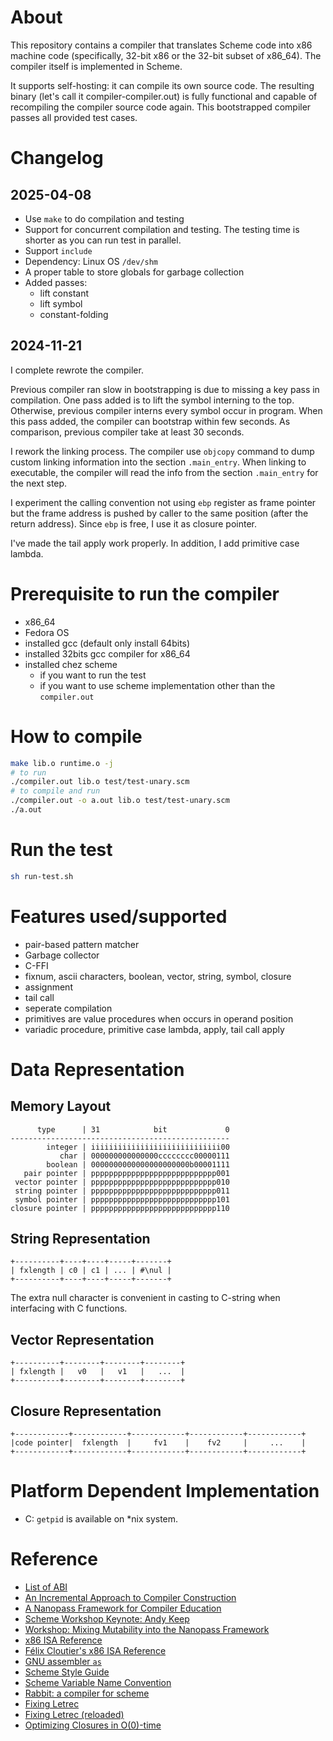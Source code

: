 # About
This repository contains a compiler that translates Scheme code into x86 machine code
(specifically, 32-bit x86 or the 32-bit subset of x86_64).
The compiler itself is implemented in Scheme.

It supports self-hosting: it can compile its own source code.
The resulting binary (let's call it compiler-compiler.out) is fully functional and capable of recompiling the compiler source code again.
This bootstrapped compiler passes all provided test cases.

# Changelog
## 2025-04-08
- Use `make` to do compilation and testing
- Support for concurrent compilation and testing.
  The testing time is shorter as you can run test in parallel.
- Support `include`
- Dependency: Linux OS `/dev/shm`
- A proper table to store globals for garbage collection
- Added passes:
    - lift constant
    - lift symbol
    - constant-folding

## 2024-11-21
I complete rewrote the compiler.

Previous compiler ran slow in bootstrapping is due to missing a key pass in compilation.
One pass added is to lift the symbol interning to the top.
Otherwise, previous compiler interns every symbol occur in program.
When this pass added, the compiler can bootstrap within few seconds.
As comparison, previous compiler take at least 30 seconds.

I rework the linking process. The compiler use `objcopy` command to dump custom linking information into the section `.main_entry`.
When linking to executable, the compiler will read the info from the section `.main_entry` for the next step.

I experiment the calling convention not using `ebp` register as frame pointer
but the frame address is pushed by caller to the same position (after the return address).
Since `ebp` is free, I use it as closure pointer.

I've made the tail apply work properly. In addition, I add primitive case lambda.

# Prerequisite to run the compiler
- x86_64
- Fedora OS
- installed gcc (default only install 64bits)
- installed 32bits gcc compiler for x86_64
- installed chez scheme
  - if you want to run the test
  - if you want to use scheme implementation other than the `compiler.out`

# How to compile
```bash
make lib.o runtime.o -j
# to run
./compiler.out lib.o test/test-unary.scm
# to compile and run
./compiler.out -o a.out lib.o test/test-unary.scm
./a.out
```

# Run the test

```bash
sh run-test.sh
```

# Features used/supported
- pair-based pattern matcher
- Garbage collector
- C-FFI
- fixnum, ascii characters, boolean, vector, string, symbol, closure
- assignment
- tail call
- seperate compilation
- primitives are value procedures when occurs in operand position
- variadic procedure, primitive case lambda, apply, tail call apply

# Data Representation
## Memory Layout
```
      type      | 31            bit             0
-------------------------------------------------
        integer | iiiiiiiiiiiiiiiiiiiiiiiiiiiii00
           char | 000000000000000cccccccc00000111
        boolean | 0000000000000000000000b00001111
   pair pointer | pppppppppppppppppppppppppppp001
 vector pointer | pppppppppppppppppppppppppppp010
 string pointer | pppppppppppppppppppppppppppp011
 symbol pointer | pppppppppppppppppppppppppppp101
closure pointer | pppppppppppppppppppppppppppp110
```

## String Representation
```
+----------+----+----+-----+-------+
| fxlength | c0 | c1 | ... | #\nul |
+----------+----+----+-----+-------+
```
The extra null character is convenient in casting to C-string when interfacing with C functions.

## Vector Representation
```
+----------+--------+--------+--------+
| fxlength |   v0   |   v1   |   ...  |
+----------+--------+--------+--------+
```

## Closure Representation
```
+------------+------------+------------+------------+------------+
|code pointer|  fxlength  |     fv1    |    fv2     |     ...    |
+------------+------------+------------+------------+------------+
```

# Platform Dependent Implementation
- C: `getpid` is available on *nix system.

# Reference
- [List of ABI](https://github.com/rui314/psabi)
- [An Incremental Approach to Compiler Construction](https://www.schemeworkshop.org/2006/11-ghuloum.pdf)
- [A Nanopass Framework for Compiler Education](https://legacy.cs.indiana.edu/~dyb/pubs/nano-jfp.pdf)
- [Scheme Workshop Keynote: Andy Keep](https://www.youtube.com/watch?v=BcC3KScZ-yA)
- [Workshop: Mixing Mutability into the Nanopass Framework](https://www.youtube.com/watch?v=wTGlKCfP90A)
- [x86 ISA Reference](https://c9x.me/x86)
- [Félix Cloutier's x86 ISA Reference](https://www.felixcloutier.com/x86/)
- [GNU assembler `as`](https://sourceware.org/binutils/docs/as/)
- [Scheme Style Guide](http://community.schemewiki.org/?scheme-style)
- [Scheme Variable Name Convention](http://community.schemewiki.org/?variable-naming-convention)
- [Rabbit: a compiler for scheme](https://dspace.mit.edu/handle/1721.1/6913)
- [Fixing Letrec](https://legacy.cs.indiana.edu/~dyb/pubs/fixing-letrec.pdf)
- [Fixing Letrec (reloaded)](https://legacy.cs.indiana.edu/~dyb/pubs/letrec-reloaded.pdf)
- [Optimizing Closures in O(0)-time](https://www.schemeworkshop.org/2012/papers/keep-hearn-dybvig-paper-sfp12.pdf)